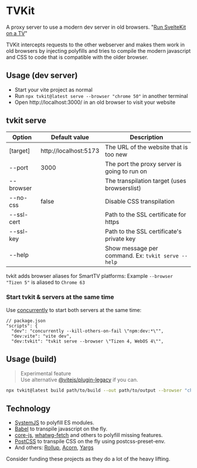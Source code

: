 # TVKit

A proxy server to use a modern dev server in old browsers.
"[Run SvelteKit on a TV](docs/sveltekit.md)"

TVKit intercepts requests to the other webserver and makes them work in old browsers by injecting polyfills and tries to compile the modern javascript and CSS to code that is compatible with the older browser.

## Usage (dev server)

- Start your vite project as normal
- Run `npx tvkit@latest serve --browser "chrome 50"` in another terminal
- Open http://localhost:3000/ in an old browser to visit your website

## tvkit serve

| Option     | Default value         | Description                                        |
| ---------- | --------------------- | -------------------------------------------------- |
| [target]   | http://localhost:5173 | The URL of the website that is too new             |
| --port     | 3000                  | The port the proxy server is going to run on       |
| --browser  |                       | The transpilation target (uses browserslist)       |
| --no-css   | false                 | Disable CSS transpilation                          |
| --ssl-cert |                       | Path to the SSL certificate for https              |
| --ssl-key  |                       | Path to the SSL certificate's private key          |
| --help     |                       | Show message per command. Ex: `tvkit serve --help` |

tvkit adds browser aliases for SmartTV platforms:
Example `--browser "Tizen 5"` is aliased to `Chrome 63`

### Start tvkit & servers at the same time

Use [concurrently](https://github.com/open-cli-tools/concurrently) to start both servers at the same time:

```json5
// package.json
"scripts": {
  "dev": "concurrently --kill-others-on-fail \"npm:dev:*\"",
  "dev:vite": "vite dev",
  "dev:tvkit": "tvkit serve --browser \"Tizen 4, WebOS 4\"",
```

## Usage (build)

> Experimental feature  
> Use alternative [@vitejs/plugin-legacy](https://www.npmjs.com/package/@vitejs/plugin-legacy) if you can.

```sh
npx tvkit@latest build path/to/build --out path/to/output --browser "chrome 50"
```

## Technology

- [SystemJS](https://github.com/systemjs/systemjs) to polyfill ES modules.
- [Babel](https://babel.dev/) to transpile javascript on the fly.
- [core-js](https://github.com/zloirock/core-js), [whatwg-fetch](https://github.com/whatwg/fetch) and others to polyfill missing features.
- [PostCSS](https://postcss.org/) to transpile CSS on the fly using postcss-preset-env.
- And others: [Rollup](https://rollupjs.org/), [Acorn](https://github.com/acornjs/acorn), [Yargs](http://yargs.js.org/)

Consider funding these projects as they do a lot of the heavy lifting.
